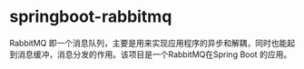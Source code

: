 # springboot-rabbitmq
RabbitMQ 即一个消息队列，主要是用来实现应用程序的异步和解耦，同时也能起到消息缓冲，消息分发的作用。该项目是一个RabbitMQ在Spring Boot 的应用。
